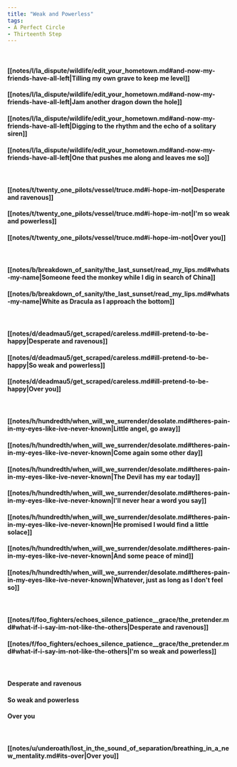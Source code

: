 ```yaml
---
title: "Weak and Powerless"
tags:
- A Perfect Circle
- Thirteenth Step
---
```

&nbsp;
#### [[notes/l/la_dispute/wildlife/edit_your_hometown.md#and-now-my-friends-have-all-left|Tilling my own grave to keep me level]]
#### [[notes/l/la_dispute/wildlife/edit_your_hometown.md#and-now-my-friends-have-all-left|Jam another dragon down the hole]]
#### [[notes/l/la_dispute/wildlife/edit_your_hometown.md#and-now-my-friends-have-all-left|Digging to the rhythm and the echo of a solitary siren]]
#### [[notes/l/la_dispute/wildlife/edit_your_hometown.md#and-now-my-friends-have-all-left|One that pushes me along and leaves me so]]
&nbsp;
#### [[notes/t/twenty_one_pilots/vessel/truce.md#i-hope-im-not|Desperate and ravenous]]
#### [[notes/t/twenty_one_pilots/vessel/truce.md#i-hope-im-not|I'm so weak and powerless]]
#### [[notes/t/twenty_one_pilots/vessel/truce.md#i-hope-im-not|Over you]]
&nbsp;
#### [[notes/b/breakdown_of_sanity/the_last_sunset/read_my_lips.md#whats-my-name|Someone feed the monkey while I dig in search of China]]
#### [[notes/b/breakdown_of_sanity/the_last_sunset/read_my_lips.md#whats-my-name|White as Dracula as I approach the bottom]]
&nbsp;
#### [[notes/d/deadmau5/get_scraped/careless.md#ill-pretend-to-be-happy|Desperate and ravenous]]
#### [[notes/d/deadmau5/get_scraped/careless.md#ill-pretend-to-be-happy|So weak and powerless]]
#### [[notes/d/deadmau5/get_scraped/careless.md#ill-pretend-to-be-happy|Over you]]
&nbsp;
#### [[notes/h/hundredth/when_will_we_surrender/desolate.md#theres-pain-in-my-eyes-like-ive-never-known|Little angel, go away]]
#### [[notes/h/hundredth/when_will_we_surrender/desolate.md#theres-pain-in-my-eyes-like-ive-never-known|Come again some other day]]
#### [[notes/h/hundredth/when_will_we_surrender/desolate.md#theres-pain-in-my-eyes-like-ive-never-known|The Devil has my ear today]]
#### [[notes/h/hundredth/when_will_we_surrender/desolate.md#theres-pain-in-my-eyes-like-ive-never-known|I'll never hear a word you say]]
#### [[notes/h/hundredth/when_will_we_surrender/desolate.md#theres-pain-in-my-eyes-like-ive-never-known|He promised I would find a little solace]]
#### [[notes/h/hundredth/when_will_we_surrender/desolate.md#theres-pain-in-my-eyes-like-ive-never-known|And some peace of mind]]
#### [[notes/h/hundredth/when_will_we_surrender/desolate.md#theres-pain-in-my-eyes-like-ive-never-known|Whatever, just as long as I don't feel so]]
&nbsp;
#### [[notes/f/foo_fighters/echoes_silence_patience__grace/the_pretender.md#what-if-i-say-im-not-like-the-others|Desperate and ravenous]]
#### [[notes/f/foo_fighters/echoes_silence_patience__grace/the_pretender.md#what-if-i-say-im-not-like-the-others|I'm so weak and powerless]]
&nbsp;
#### Desperate and ravenous
#### So weak and powerless
#### Over you
&nbsp;
#### [[notes/u/underoath/lost_in_the_sound_of_separation/breathing_in_a_new_mentality.md#its-over|Over you]]
